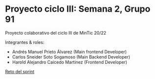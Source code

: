# Proyecto ciclo III: Semana 2, Grupo 91

Proyecto colaborativo del ciclo III de MinTic 20/22

Integrantes & roles:

* Andrés Manuel Prieto Álvarez (Main frontend Developer)
* Carlos Sneider Soto Sogamoso (Main Backend Developer)
* Harold Alejandro Caicedo Martinez (Frontend Developer)

[Reto del sprint](doc/Proyecto_Sprint_II.pdf)

